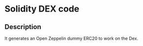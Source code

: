 # Solidity DEX code



## Description
It generates an Open Zeppelin dummy ERC20 to work on the Dex.

